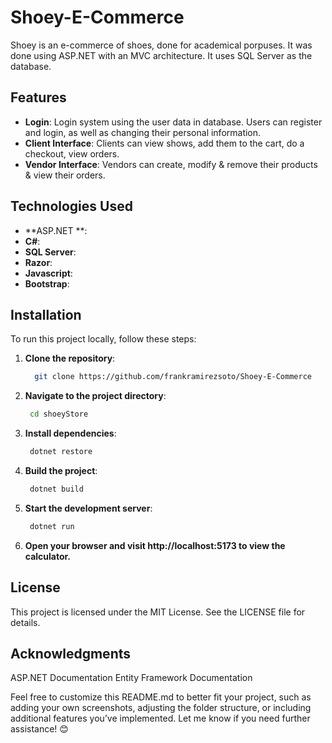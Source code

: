 
# Shoey-E-Commerce

Shoey is an e-commerce of shoes, done for academical porpuses. It was done using ASP.NET with an MVC architecture. It uses SQL Server as the database.  

## Features

- **Login**: Login system using the user data in database. Users can register and login, as well as changing their personal information. 
- **Client Interface**: Clients can  view shows, add them to the cart, do a checkout, view orders. 
- **Vendor Interface**: Vendors can create, modify & remove their products & view their orders.

## Technologies Used

- **ASP.NET **: 
- **C#**: 
- **SQL Server**: 
- **Razor**: 
- **Javascript**: 
- **Bootstrap**: 

## Installation

To run this project locally, follow these steps:

1. **Clone the repository**:
   ```bash
     git clone https://github.com/frankramirezsoto/Shoey-E-Commerce
2. **Navigate to the project directory**:
   ```bash
    cd shoeyStore
   
3. **Install dependencies**:
   ```bash
    dotnet restore

4. **Build the project**:
   ```bash
    dotnet build

4. **Start the development server**:
   ```bash
    dotnet run

5. **Open your browser and visit http://localhost:5173 to view the calculator.**

## License
This project is licensed under the MIT License. See the LICENSE file for details.

## Acknowledgments

ASP.NET Documentation
Entity Framework Documentation

Feel free to customize this README.md to better fit your project, such as adding your own screenshots, adjusting the folder structure, or including additional features you’ve implemented. Let me know if you need further assistance! 😊


